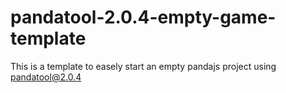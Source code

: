 # pandatool-2.0.4-empty-game-template
This is a template to easely start an empty pandajs project using pandatool@2.0.4
